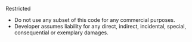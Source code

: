 Restricted 

- Do not use any subset of this code for any commercial purposes.
- Developer assumes liability for any direct, indirect, incidental, special, consequential or exemplary damages.  